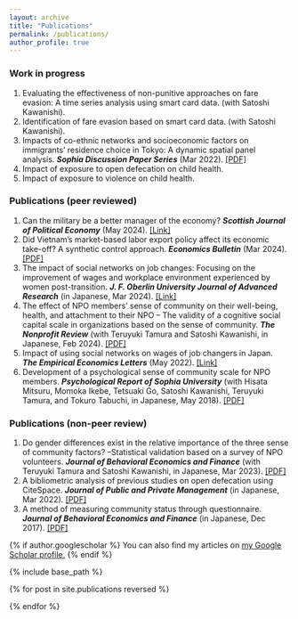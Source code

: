 ```yaml
---
layout: archive
title: "Publications"
permalink: /publications/
author_profile: true
---
```


### Work in progress

1. Evaluating the effectiveness of non-punitive approaches on fare evasion: A time series analysis using smart card data. (with Satoshi Kawanishi).
2. Identification of fare evasion based on smart card data. (with Satoshi Kawanishi).
3. Impacts of co-ethnic networks and socioeconomic factors on immigrants’ residence choice in Tokyo: A dynamic spatial panel analysis. ***Sophia Discussion Paper Series*** (Mar 2022). <a href="https://deliverypdf.ssrn.com/delivery.php?ID=808067068026071066069104008119067091035019070001075003096098087108083000105031004002106039102104013096111076011025067071119099126080022051012089126093073093092125030093028080092100002100075114027078102118092002120120030020007067123111026083121126092017&EXT=pdf&INDEX=TRUE" target="_blank">[PDF]</a>
4. Impact of exposure to open defecation on child health.
5. Impact of exposure to violence on child health.


### Publications (peer reviewed)

1. Can the military be a better manager of the economy? ***Scottish Journal of Political Economy*** (May 2024). <a href="https://onlinelibrary.wiley.com/doi/10.1111/sjpe.12384" target="_blank">[Link]</a>
2. Did Vietnam’s market-based labor export policy affect its economic take-off? A synthetic control approach. ***Economics Bulletin*** (Mar 2024). <a href="http://www.accessecon.com/Pubs/EB/2024/Volume44/EB-24-V44-I1-P20.pdf" target="_blank">[PDF]</a>
3. The impact of social networks on job changes: Focusing on the improvement of wages and workplace environment experienced by women post-transition. ***J. F. Oberlin University Journal of Advanced Research*** (in Japanese, Mar 2024). <a href="https://obirin.repo.nii.ac.jp/search?page=1&size=50&sort=custom_sort&search_type=2&q=1710734167002" target="_blank">[Link]</a>
4. The effect of NPO members’ sense of community on their well-being, health, and attachment to their NPO – The validity of a cognitive social capital scale in organizations based on the sense of community. ***The Nonprofit Review*** (with Teruyuki Tamura and Satoshi Kawanishi, in Japanese, Feb 2024). <a href="https://www.jstage.jst.go.jp/article/janpora/advpub/0/advpub_NPR-D-22-00014/_pdf/-char/en" target="_blank">[PDF]</a>
5. Impact of using social networks on wages of job changers in Japan. ***The Empirical Economics Letters*** (May 2022). <a href="http://www.eel.my100megs.com/volume-21-number-5.htm" target="_blank">[Link]</a>
6. Development of a psychological sense of community scale for NPO members. ***Psychological Report of Sophia University*** (with Hisata Mitsuru, Momoka Ikebe, Tetsuaki Go, Satoshi Kawanishi, Teruyuki Tamura, and Tokuro Tabuchi, in Japanese, May 2018). <a href="https://digital-archives.sophia.ac.jp/pub/repository/20191121009/pdf/1_0-DC0_0ee892406f2e0a4e9ca6129040323271faebf04b515cc587e807bf9f8b34fe25_1711091324768_200000020521_119000_079.pdf?dl=1" target="_blank" rel="noopener noreferrer">[PDF]</a>


### Publications (non-peer review)

1. Do gender differences exist in the relative importance of the three sense of community factors? –Statistical validation based on a survey of NPO volunteers. ***Journal of Behavioral Economics and Finance*** (with Teruyuki Tamura and Satoshi Kawanishi, in Japanese, Mar 2023). <a href="https://www.jstage.jst.go.jp/article/jbef/15/Special_issue/15_S26/_pdf/-char/ja" target="_blank">[PDF]</a>
2. A bibliometric analysis of previous studies on open defecation using CiteSpace. ***Journal of Public and Private Management*** (in Japanese, Mar 2022). <a href="https://www.bunkyo.ac.jp/faculty/business/feature/journal/pdf/vol8/business_journal_vol8_08.pdf" target="_blank">[PDF]</a>
3. A method of measuring community status through questionnaire. ***Journal of Behavioral Economics and Finance*** (in Japanese, Dec 2017). <a href="https://www.jstage.jst.go.jp/article/jbef/10/Special_issue/10_S29/_pdf/-char/ja" target="_blank">[PDF]</a>

{% if author.googlescholar %}
  You can also find my articles on <u><a href="{{author.googlescholar}}">my Google Scholar profile</a>.</u>
{% endif %}

{% include base_path %}

{% for post in site.publications reversed %}

{% endfor %}
